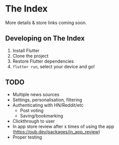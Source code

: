 # The Index

More details & store links coming soon.

## Developing on The Index

1. Install Flutter
1. Clone the project
1. Restore Flutter dependencies
1. `flutter run`, select your device and go!

## TODO

- Multiple news sources
- Settings, personalisation, filtering
- Authenticating with HN/Reddit/etc
  - Post voting
  - Saving/bookmarking
- Clickthrough to user
- In app store review after x times of using the app (https://pub.dev/packages/in_app_review)
- Proper testing
